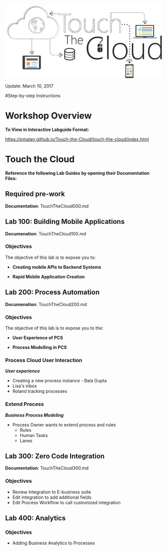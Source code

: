 ![](images/300/HeaderImage.png)  

Update: March 10, 2017


#Step-by-step Instructions

# Workshop Overview

**To View in Interactive Labguide Format:**  

https://pmalan.github.io/Touch-the-Cloud/touch-the-cloud/index.html

# Touch the Cloud

**Reference the following Lab Guides by opening their Documentation Files:**
## Required pre-work

**Documentation**: TouchTheCloud000.md

## Lab 100: Building Mobile Applications

**Documenation**: TouchTheCloud100.md

### Objectives
The objective of this lab is to expose you to:

- **Creating mobile APIs to Backend Systems**

- **Rapid Mobile Application Creation**
    
## Lab 200: Process Automation

**Documenation**: TouchTheCloud200.md

### Objectives
The objective of this lab is to expose you to the:

- **User Experience of PCS**

- **Process Modelling in PCS**


### Process Cloud User Interaction
***User experience***
-   Creating a new process instance - Bala Gupta
-   Lisa's inbox
-   Roland tracking processes

### Extend Process
***Business Process Modeling***
-   Process Owner wants to extend process and rules 
    -   Rules
    -   Human Tasks
    -   Lanes

## Lab 300: Zero Code Integration

**Documentation**: TouchTheCloud300.md

### Objectives

- Review Integration to E-business suite
- Edit integration to add additional fields
- Edit Process Workflow to call customized integration

## Lab 400: Analytics

### Objectives

- Adding Business Analytics to Processes
